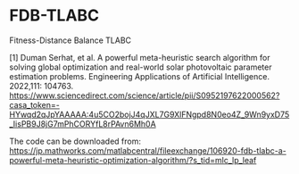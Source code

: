 # FDB-TLABC
 Fitness-Distance Balance TLABC
 
[1] Duman Serhat, et al. A powerful meta-heuristic search algorithm for solving global optimization and real-world solar photovoltaic parameter estimation problems. Engineering Applications of Artificial Intelligence. 2022,111: 104763. 
https://www.sciencedirect.com/science/article/pii/S0952197622000562?casa_token=-HYwqd2qJpYAAAAA:4u5CO2bojJ4qJXL7G9XlFNgpd8N0eo4Z_9Wn9yxD75_IisPB9J8jG7mPhCORYfL8rPAvn6Mh0A

The code can be downloaded from:
https://jp.mathworks.com/matlabcentral/fileexchange/106920-fdb-tlabc-a-powerful-meta-heuristic-optimization-algorithm/?s_tid=mlc_lp_leaf
